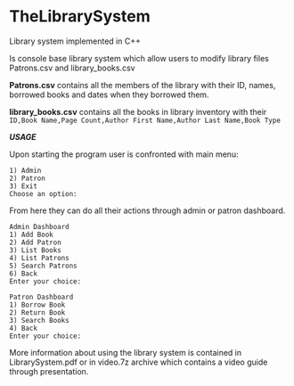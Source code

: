 # TheLibrarySystem
 Library system implemented in C++
 

Is console base library system which allow users to modify library files Patrons.csv and library_books.csv


**Patrons.csv** contains all the members of the library with their ID, names, borrowed books and dates when they borrowed them.

**library_books.csv** contains all the books in library inventory with their ```ID,Book Name,Page Count,Author First Name,Author Last Name,Book Type```




***__USAGE__***

Upon starting the program user is confronted with main menu:

```
1) Admin
2) Patron
3) Exit
Choose an option:
```

From here they can do all their actions through admin or patron dashboard.
```
Admin Dashboard
1) Add Book
2) Add Patron
3) List Books
4) List Patrons
5) Search Patrons
6) Back
Enter your choice:
```
```
Patron Dashboard
1) Borrow Book
2) Return Book
3) Search Books
4) Back
Enter your choice:
```




More information about using the library system is contained in LibrarySystem.pdf or in video.7z archive which contains a video guide through presentation.



